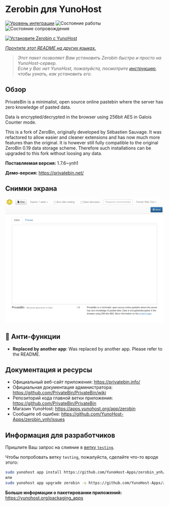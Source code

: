 <!--
Важно: этот README был автоматически сгенерирован <https://github.com/YunoHost/apps/tree/master/tools/readme_generator>
Он НЕ ДОЛЖЕН редактироваться вручную.
-->

# Zerobin для YunoHost

[![Уровень интеграции](https://apps.yunohost.org/badge/integration/zerobin)](https://ci-apps.yunohost.org/ci/apps/zerobin/)
![Состояние работы](https://apps.yunohost.org/badge/state/zerobin)
![Состояние сопровождения](https://apps.yunohost.org/badge/maintained/zerobin)

[![Установите Zerobin с YunoHost](https://install-app.yunohost.org/install-with-yunohost.svg)](https://install-app.yunohost.org/?app=zerobin)

*[Прочтите этот README на других языках.](./ALL_README.md)*

> *Этот пакет позволяет Вам установить Zerobin быстро и просто на YunoHost-сервер.*  
> *Если у Вас нет YunoHost, пожалуйста, посмотрите [инструкцию](https://yunohost.org/install), чтобы узнать, как установить его.*

## Обзор

PrivateBin is a minimalist, open source online pastebin where the server has zero knowledge of pasted data.

Data is encrypted/decrypted in the browser using 256bit AES in Galois Counter mode.

This is a fork of ZeroBin, originally developed by Sébastien Sauvage. It was refactored to allow easier and cleaner extensions and has now much more features than the original. It is however still fully compatible to the original ZeroBin 0.19 data storage scheme. Therefore such installations can be upgraded to this fork without loosing any data.


**Поставляемая версия:** 1.7.6~ynh1

**Демо-версия:** <https://privatebin.net/>

## Снимки экрана

![Снимок экрана Zerobin](./doc/screenshots/screenshot.png)

## :red_circle: Анти-функции

- **Replaced by another app**: Was replaced by another app. Please refer to the README.

## Документация и ресурсы

- Официальный веб-сайт приложения: <https://privatebin.info/>
- Официальная документация администратора: <https://github.com/PrivateBin/PrivateBin/wiki>
- Репозиторий кода главной ветки приложения: <https://github.com/PrivateBin/PrivateBin>
- Магазин YunoHost: <https://apps.yunohost.org/app/zerobin>
- Сообщите об ошибке: <https://github.com/YunoHost-Apps/zerobin_ynh/issues>

## Информация для разработчиков

Пришлите Ваш запрос на слияние в [ветку `testing`](https://github.com/YunoHost-Apps/zerobin_ynh/tree/testing).

Чтобы попробовать ветку `testing`, пожалуйста, сделайте что-то вроде этого:

```bash
sudo yunohost app install https://github.com/YunoHost-Apps/zerobin_ynh/tree/testing --debug
или
sudo yunohost app upgrade zerobin -u https://github.com/YunoHost-Apps/zerobin_ynh/tree/testing --debug
```

**Больше информации о пакетировании приложений:** <https://yunohost.org/packaging_apps>
